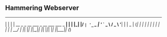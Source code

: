 Hammering Webserver
----
 _   _                                     _ 
| | | | __ _ _ __ ___  _ __ ___   ___ _ __| |
| |_| |/ _` | '_ ` _ \| '_ ` _ \ / _ \ '__| |
|  _  | (_| | | | | | | | | | | |  __/ |  |_|
|_| |_|\__,_|_| |_| |_|_| |_| |_|\___|_|  (_)
                                             

